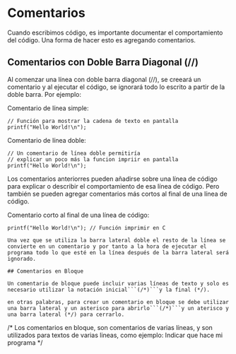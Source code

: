 # Comentarios

Cuando escribimos código, es importante documentar el comportamiento del código. Una forma de hacer esto es agregando comentarios.

## Comentarios con Doble Barra Diagonal (//)

Al comenzar una línea con doble barra diagonal (//), se creeará un comentario y al ejecutar el código, se ignorará todo lo escrito a partir de la doble barra. Por ejemplo:

Comentario de línea simple:

```
// Función para mostrar la cadena de texto en pantalla
printf("Hello World!\n");
```

Comentario de línea doble:

```
// Un comentario de línea doble permitiría
// explicar un poco más la funcion impriir en pantalla
printf("Hello World!\n");
```

Los comentarios anteriorres pueden añadirse sobre una línea de código para explicar o describir el comportamiento de esa línea de código. Pero también se pueden agregar comentarios más cortos al final de una línea de código.

Comentario corto al final de una línea de código:

```
printf("Hello World!\n"); // Función imprimir en C

Una vez que se utiliza la barra lateral doble el resto de la línea se convierte en un comentario y por tanto a la hora de ejecutar el programa todo lo que esté en la línea después de la barra lateral será ignorado.

## Comentarios en Bloque

Un comentario de bloque puede incluir varias líneas de texto y solo es necesario utilizar la notación inicial```(/*)```y la final (*/).

en otras palabras, para crear un comentario en bloque se debe utilizar una barra lateral y un asterisco para abrirlo```(/*)```y un aterisco y una barra lateral (*/) para cerrarlo.

```
/* Los comentarios en bloque,
son comentarios de varias líneas,
y son utilizados para textos de
varias lineas, como ejemplo:
Indicar que hace mi programa */
```
